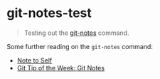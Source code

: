 # git-notes-test

> Testing out the
> [git-notes](https://www.kernel.org/pub/software/scm/git/docs/git-notes.html)
> command.

Some further reading on the `git-notes` command:

- [Note to Self](http://git-scm.com/blog/2010/08/25/notes.html)
- [Git Tip of the Week: Git Notes](http://alblue.bandlem.com/2011/11/git-tip-of-week-git-notes.html)
